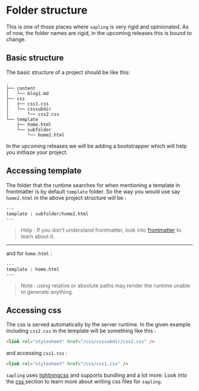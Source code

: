 # Folder structure 

This is one of those places where `sapling` is very rigid and opinionated. As of now, the folder names are rigid, in the upcoming releases this is bound to change.

## Basic structure

The basic structure of a project should be like this:
```
.
├── content
│   └── blog1.md
├── css
│   ├── css1.css
│   └── csssubdir
│       └── css2.css
└── template
    ├── home.html
    └── subfolder
        └── home2.html
```
In the upcoming releases we will be adding a bootstrapper which will help you initliaze your project. 

## Accessing template 
The folder that the runtime searches for when mentioning a template in frontmatter is by default `template` folder. So the way you would use say `home2.html` in the above project structure will be : 
```
---
template : subfolder/home2.html
---
```
> Help : If you don't understand frontmatter, look into [frontmatter](./frontmatter.md) to learn about it.
---
and for `home.html` :
```
---
template : home.html 
---
```
> Note : using relative or absolute paths may render the runtime unable to generate anything.

## Accessing css 
The css is served automatically by the server runtime. In the given example including `css2.css` in the template will be something like this : 
```html
<link rel="stylesheet" href="/css/csssubdir/css2.css" />
```
and accessing `css1.css` :
```html
<link rel="stylesheet" href="/css/css1.css" />
```
`sapling` uses [lightningcss](https://lightningcss.dev/) and supports bundling and a lot more. Look into the [ css ](./css.md) section to learn more about writing css files for `sapling`.

